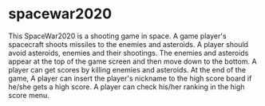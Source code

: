 ﻿# spacewar2020
This SpaceWar2020 is a shooting game in space. A game player's spacecraft shoots missiles to the enemies and asteroids. A player should avoid asteroids, enemies and their shootings. The enemies and asteroids appear at the top of the game screen and then move down to the bottom. A player can get scores by killing enemies and asteroids. At the end of the game, A player can insert the player's nickname to the high score board if he/she gets a high score. A player can check his/her ranking in the high score menu.

